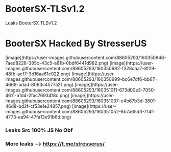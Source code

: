# BooterSX-TLSv1.2
Leaks BooterSX TLSv1.2

<h1>BooterSX Hacked By StresserUS</h1>
[image](https://user-images.githubusercontent.com/88605293/160350946-7aed8226-385c-43c5-a81b-0bdf6441d982.png)
[image](https://user-images.githubusercontent.com/88605293/160350982-f328daa7-8f29-48fb-aef7-3d16aa61c022.png)
[image](https://user-images.githubusercontent.com/88605293/160350999-bc6e7df6-bb67-4669-adad-8063c4577a21.png)
[image](https://user-images.githubusercontent.com/88605293/160351011-673d00e3-7050-4611-a1d4-2fac76934f8c.png)
[image](https://user-images.githubusercontent.com/88605293/160351037-c4b67b3d-3801-46d8-bd2f-cf53e1e24857.png)
[image](https://user-images.githubusercontent.com/88605293/160351052-8b7a65d3-714f-4773-aa94-47fa13e91b6d.png)

<h3>Leaks Src 100% JS No Obf<h3>

More leaks --> https://t.me/stresserus/
